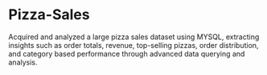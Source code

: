 # Pizza-Sales
 Acquired and analyzed a large pizza sales dataset using MYSQL, extracting insights such as order totals, revenue,  top-selling pizzas, order distribution, and category based performance through advanced data querying and analysis.
